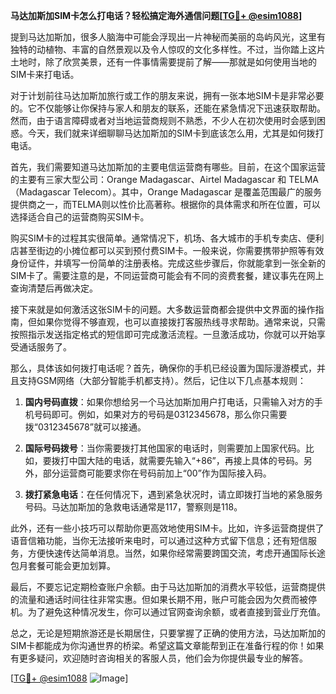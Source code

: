 **马达加斯加SIM卡怎么打电话？轻松搞定海外通信问题[[TG💪+ @esim1088](https://t.me/s/esim1088)]**

提到马达加斯加，很多人脑海中可能会浮现出一片神秘而美丽的岛屿风光，这里有独特的动植物、丰富的自然景观以及令人惊叹的文化多样性。不过，当你踏上这片土地时，除了欣赏美景，还有一件事情需要提前了解——那就是如何使用当地的SIM卡来打电话。

对于计划前往马达加斯加旅行或工作的朋友来说，拥有一张本地SIM卡是非常必要的。它不仅能够让你保持与家人和朋友的联系，还能在紧急情况下迅速获取帮助。然而，由于语言障碍或者对当地运营商规则不熟悉，不少人在初次使用时会感到困惑。今天，我们就来详细聊聊马达加斯加的SIM卡到底该怎么用，尤其是如何拨打电话。

首先，我们需要知道马达加斯加的主要电信运营商有哪些。目前，在这个国家运营的主要有三家大型公司：Orange Madagascar、Airtel Madagascar 和 TELMA（Madagascar Telecom）。其中，Orange Madagascar 是覆盖范围最广的服务提供商之一，而TELMA则以性价比高著称。根据你的具体需求和所在位置，可以选择适合自己的运营商购买SIM卡。

购买SIM卡的过程其实很简单。通常情况下，机场、各大城市的手机专卖店、便利店甚至街边的小摊位都可以买到预付费SIM卡。一般来说，你需要携带护照等有效身份证件，并填写一份简单的注册表格。完成这些步骤后，你就能拿到一张全新的SIM卡了。需要注意的是，不同运营商可能会有不同的资费套餐，建议事先在网上查询清楚后再做决定。

接下来就是如何激活这张SIM卡的问题。大多数运营商都会提供中文界面的操作指南，但如果你觉得不够直观，也可以直接拨打客服热线寻求帮助。通常来说，只需按照指示发送指定格式的短信即可完成激活流程。一旦激活成功，你就可以开始享受通话服务了。

那么，具体该如何拨打电话呢？首先，确保你的手机已经设置为国际漫游模式，并且支持GSM网络（大部分智能手机都支持）。然后，记住以下几点基本规则：

1. **国内号码直拨**：如果你想给另一个马达加斯加用户打电话，只需输入对方的手机号码即可。例如，如果对方的号码是0312345678，那么你只需要拨“0312345678”就可以接通。
   
2. **国际号码拨号**：当你需要拨打其他国家的电话时，则需要加上国家代码。比如，要拨打中国大陆的电话，就需要先输入“+86”，再接上具体的号码。另外，部分运营商可能要求你在号码前加上“00”作为国际接入码。

3. **拨打紧急电话**：在任何情况下，遇到紧急状况时，请立即拨打当地的紧急服务号码。马达加斯加的急救电话通常是117，警察则是118。

此外，还有一些小技巧可以帮助你更高效地使用SIM卡。比如，许多运营商提供了语音信箱功能，当你无法接听来电时，可以通过这种方式留下信息；还有短信服务，方便快速传达简单消息。当然，如果你经常需要跨国交流，考虑开通国际长途包月套餐可能会更加划算。

最后，不要忘记定期检查账户余额。由于马达加斯加的消费水平较低，运营商提供的流量和通话时间往往非常实惠。但如果长期不用，账户可能会因为欠费而被停机。为了避免这种情况发生，你可以通过官网查询余额，或者直接到营业厅充值。

总之，无论是短期旅游还是长期居住，只要掌握了正确的使用方法，马达加斯加的SIM卡都能成为你沟通世界的桥梁。希望这篇文章能帮到正在准备行程的你！如果有更多疑问，欢迎随时咨询相关的客服人员，他们会为你提供最专业的解答。

[[TG💪+ @esim1088](https://t.me/s/esim1088) ![Image](https://i.postimg.cc/4NQfJmqS/Snipaste-2025-05-13-00-14-12.png)]